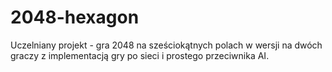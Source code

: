# 2048-hexagon
Uczelniany projekt - gra 2048 na sześciokątnych polach w wersji na dwóch graczy z implementacją gry po sieci i prostego przeciwnika AI.
